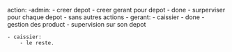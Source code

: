 action:
    -admin: - creer depot
            - creer gerant pour depot - done
            - surperviser pour chaque depot
            - sans autres actions
    - gerant:
            - caissier - done
            - gestion des product
            - supervision sur son depot

    - caissier:
        - le reste.